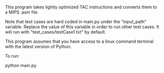 This program takes lightly optimized TAC instructions and converts them to a MIPS .asm file

Note that test cases are hard coded in main.py under the "input_path" variable. Replace the value of this variable in order to run other test cases. It will run with "test_cases/testCase1.txt" by default. 

This program assumes that you have access to a linux command terminal with the latest version of Python. 

To run:

python main.py